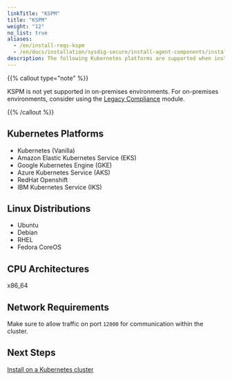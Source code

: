 ```yaml
---
linkTitle: "KSPM"
title: "KSPM"
weight: "12"
no_list: true
aliases:
  - /en/install-reqs-kspm
  - /en/docs/installation/sysdig-secure/install-agent-components/installation-requirements/kspm/
description: The following Kubernetes platforms are supported when installing Kubernetes Security Posture Management (KSPM) in **Compliance** on Sysdig Secure.".
---
```

{{% callout type="note" %}}

KSPM is not yet supported in on-premises environments. For on-premises environments, consider using the [Legacy Compliance](/en/docs/sysdig-secure/posture/compliance/legacy-versions/compliance-unified/) module.

{{% /callout %}}

## Kubernetes Platforms

- Kubernetes (Vanilla)
- Amazon Elastic Kubernetes Service (EKS)
- Google Kubernetes Engine (GKE)
- Azure Kubernetes Service (AKS)
- RedHat Openshift
- IBM Kubernetes Service (IKS)

## Linux Distributions

- Ubuntu
- Debian
- RHEL
- Fedora CoreOS

## CPU Architectures

x86_64 

## Network Requirements

Make sure to allow traffic on port `12000` for communication within the cluster.

## Next Steps

[Install on a Kubernetes cluster](/en/install-kubernetes-secure)
